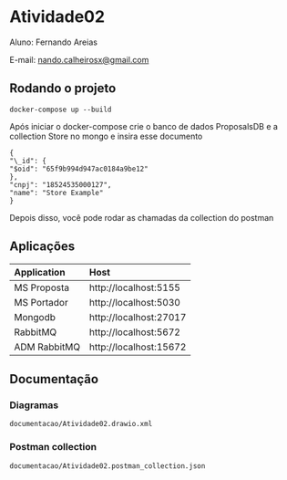 # Atividade02

Aluno: Fernando Areias

E-mail: nando.calheirosx@gmail.com

## Rodando o projeto

`docker-compose up --build`

Após iniciar o docker-compose crie o banco de dados ProposalsDB e a collection Store no mongo e insira esse documento

```
{
"\_id": {
"$oid": "65f9b994d947ac0184a9be12"
},
"cnpj": "18524535000127",
"name": "Store Example"
}

```

Depois disso, você pode rodar as chamadas da collection do postman

## Aplicações

| Application  | Host                   |
| :----------- | :--------------------- |
| MS Proposta  | http://localhost:5155  |
| MS Portador  | http://localhost:5030  |
| Mongodb      | http://localhost:27017 |
| RabbitMQ     | http://localhost:5672  |
| ADM RabbitMQ | http://localhost:15672 |

## Documentação

### Diagramas

`documentacao/Atividade02.drawio.xml`

### Postman collection

`documentacao/Atividade02.postman_collection.json`
